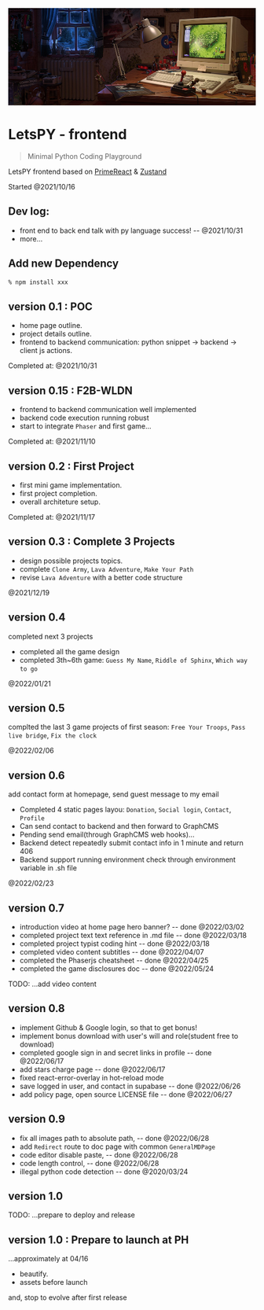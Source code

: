 <img src="./public/assets/backgrounds/home_hero_md.jpg" />

# LetsPY - frontend

> Minimal Python Coding Playground

LetsPY frontend based on [PrimeReact](https://www.primefaces.org/primereact/) & [Zustand](https://github.com/pmndrs/zustand)

Started @2021/10/16

## Dev log:

- front end to back end talk with py language success!  --  @2021/10/31
- more...


## Add new Dependency

```
% npm install xxx
```

## version 0.1 : POC

- home page outline.
- project details outline.
- frontend to backend communication: python snippet -> backend -> client js actions.

Completed at: @2021/10/31

## version 0.15 : F2B-WLDN

- frontend to backend communication well implemented
- backend code execution running robust
- start to integrate `Phaser` and first game...

Completed at: @2021/11/10

## version 0.2 : First Project

- first mini game implementation.
- first project completion.
- overall architeture setup.

Completed at: @2021/11/17

## version 0.3 : Complete 3 Projects

- design possible projects topics.
- complete `Clone Army`, `Lava Adventure`, `Make Your Path`
- revise `Lava Adventure` with a better code structure

@2021/12/19

## version 0.4 

completed next 3 projects

- completed all the game design
- completed 3th~6th game: `Guess My Name`, `Riddle of Sphinx`, `Which way to go`

@2022/01/21

## version 0.5

complted the last 3 game projects of first season:
`Free Your Troops`, `Pass live bridge`, `Fix the clock`

@2022/02/06

## version 0.6

add contact form at homepage, send guest message to my email

- Completed 4 static pages layou: `Donation`, `Social login`, `Contact`, `Profile`
- Can send contact to backend and then forward to GraphCMS 
- Pending send email(through GraphCMS web hooks)...
- Backend detect repeatedly submit contact info in 1 minute and return 406
- Backend support running environment check through environment variable in .sh file

@2022/02/23

## version 0.7

- introduction video at home page hero banner? -- done @2022/03/02
- completed project text text reference in .md file -- done @2022/03/18
- completed project typist coding hint -- done @2022/03/18
- completed video content subtitles    -- done @2022/04/07
- completed the Phaserjs cheatsheet    -- done @2022/04/25
- completed the game disclosures doc   -- done @2022/05/24

TODO: ...add video content

## version 0.8

- implement Github & Google login, so that to get bonus!
- implement bonus download with user's will and role(student free to download)
- completed google sign in and secret links in profile  -- done @2022/06/17
- add stars charge page  -- done @2022/06/17
- fixed react-error-overlay in hot-reload mode
- save logged in user, and contact in supabase  -- done @2022/06/26
- add policy page, open source LICENSE file  -- done @2022/06/27

## version 0.9

- fix all images path to absolute path, -- done @2022/06/28
- add `Redirect` route to doc page with common `GeneralMDPage`
- code editor disable paste,  -- done @2022/06/28
- code length control,  -- done @2022/06/28
- illegal python code detection  -- done @2020/03/24

## version 1.0

TODO: ...prepare to deploy and release


## version 1.0 : Prepare to launch at PH

...approximately at 04/16

- beautify.
- assets before launch

and, stop to evolve after first release